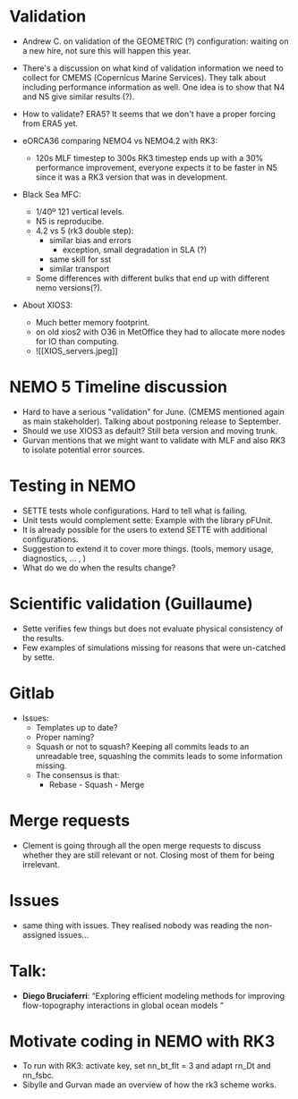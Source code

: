 # Validation

- Andrew C. on validation of the GEOMETRIC (?) configuration: waiting on a new hire, not sure this will happen this year. 
- There's a discussion on what kind of validation information we need to collect for CMEMS (Copernicus Marine Services). They talk about including performance information as well. One idea is to show that N4 and N5 give similar results (?).
- How to validate? ERA5? It seems that we don't have a proper forcing from ERA5 yet.
- eORCA36 comparing NEMO4 vs NEMO4.2 with RK3:
	- 120s MLF timestep to 300s RK3 timestep ends up with a 30% performance improvement, everyone expects it to be faster in N5 since it was a RK3 version that was in development.
- Black Sea MFC:
	- 1/40º 121 vertical levels.
	- N5 is reproducibe. 
	- 4.2 vs 5 (rk3 double step):
		- similar bias and errors
			- exception, small degradation in SLA (?)
		- same skill for sst
		- similar transport 
	- Some differences with different bulks that end up with different nemo versions(?).

- About XIOS3:
	- Much better memory footprint.
	- on old xios2 with O36 in MetOffice they had to allocate more nodes for IO than computing.
	- ![[XIOS_servers.jpeg]]



# NEMO 5 Timeline discussion
- Hard to have a serious "validation" for June. (CMEMS mentioned again as main stakeholder). Talking about postponing release to September.
- Should we use XIOS3 as default? Still beta version and moving trunk.
- Gurvan mentions that we might want to validate with MLF and also RK3 to isolate potential error sources.

# Testing in NEMO
- SETTE tests whole configurations. Hard to tell what is failing.
- Unit tests would complement sette: Example with the library pFUnit.
- It is already possible for the users to extend SETTE with additional configurations.
- Suggestion to extend it to cover more things. (tools, memory usage, diagnostics, ... , )
- What do we do when the results change? 
# Scientific validation (Guillaume)
- Sette verifies few things but does not evaluate physical consistency of the results.
- Few examples of simulations missing for reasons that were un-catched by sette. 
# Gitlab
- Issues:
	- Templates up to date?
	- Proper naming?
	- Squash or not to squash?
	  Keeping all commits leads to an unreadable tree, squashing the commits leads to some information missing.
  - The consensus is that:
	  - Rebase - Squash - Merge
# Merge requests
- Clement is going through all the open merge requests to discuss whether they are still relevant or not. Closing most of them for being irrelevant.
# Issues
- same thing with issues. They realised nobody was reading the non-assigned issues...

# Talk:
- **Diego Bruciaferri**: “Exploring efficient modeling methods for improving flow-topography interactions in global ocean models “

# Motivate coding in NEMO with RK3
- To run with RK3: activate key, set nn_bt_flt = 3 and adapt rn_Dt and nn_fsbc.
- Sibylle and Gurvan made an overview of how the rk3 scheme works.
